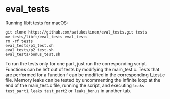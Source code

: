 # eval_tests

Running libft tests for macOS:<br>
```
git clone https://github.com/satukoskinen/eval_tests.git tests
mv tests/libft/eval_tests eval_tests
rm -rf tests
eval_tests/p1_test.sh
eval_tests/p2_test.sh
eval_tests/bonus_test.sh
```

To run the tests only for one part, just run the corresponding script. Functions can be left out of tests by modifying the main_test.c. Tests that are performed for a function f can be modified in the corresponding f_test.c file. Memory leaks can be tested by uncommenting the infinite loop at the end of the main_test.c file, running the script, and executing `leaks test_part1`, `leaks test_part2` or `leaks_bonus` in another tab. 
